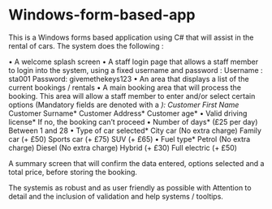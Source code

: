 # Windows-form-based-app
This is a Windows forms based application using C# that will assist in the rental of cars. The system does the following : 

• A welcome splash screen
• A staff login page that allows a staff member to login into the system, using a fixed username and password :
  Username : sta001
  Password: givemethekeys123
• An area that displays a list of the current bookings / rentals
• A main booking area that will process the booking. This area will allow a staff member to enter and/or  select certain options (Mandatory fields are denoted with a *):
  Customer First Name*
  Customer Surname*
  Customer Address*
  Customer age*
• Valid driving license*
  If no, the booking can’t proceed
• Number of days* (£25 per day)
  Between 1 and 28
• Type of car selected*
  City car (No extra charge)
  Family car (+ £50)
  Sports car (+ £75)
  SUV (+ £65)
• Fuel type*
  Petrol (No extra charge)
  Diesel (No extra charge)
  Hybrid (+ £30)
  Full electric (+ £50)

A summary screen that will confirm the data entered, options selected and a total price, before storing the booking.

The  systemis as robust and as user friendly as possible with Attention to detail and the inclusion of validation and help systems / tooltips.



